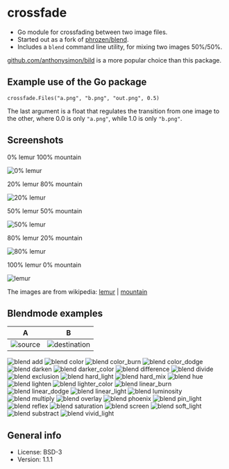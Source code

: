 # crossfade

* Go module for crossfading between two image files.
* Started out as a fork of [phrozen/blend](https://github.com/phrozen/blend).
* Includes a `blend` command line utility, for mixing two images 50%/50%.

[github.com/anthonysimon/bild](https://github.com/anthonynsimon/bild) is a more popular choice than this package.

## Example use of the Go package

    crossfade.Files("a.png", "b.png", "out.png", 0.5)

The last argument is a float that regulates the transition from one image to the other, where 0.0 is only `"a.png"`, while 1.0 is only `"b.png"`.

## Screenshots

0% lemur 100% mountain

![0% lemur](img/lagginhorn.jpg)

20% lemur 80% mountain

![20% lemur](img/out80.png)

50% lemur 50% mountain

![50% lemur](img/out50.png)

80% lemur 20% mountain

![80% lemur](img/out20.png)

100% lemur 0% mountain

![lemur](img/lemur.jpg)

The images are from wikipedia: <a href="https://en.wikipedia.org/wiki/File:Eulemur_mongoz_(male_-_face).jpg">lemur</a> | [mountain](https://nn.wikipedia.org/wiki/Fil:Lagginhorn_west_face.jpg)

## Blendmode examples

| A                                   | B                                             |
|-------------------------------------|-----------------------------------------------|
| ![source](cmd/blendmode/source.jpg) | ![destination](cmd/blendmode/destination.jpg) |

![blend add](img/blend_add.jpg)
![blend color](img/blend_color.jpg)
![blend color_burn](img/blend_color_burn.jpg)
![blend color_dodge](img/blend_color_dodge.jpg)
![blend darken](img/blend_darken.jpg)
![blend darker_color](img/blend_darker_color.jpg)
![blend difference](img/blend_difference.jpg)
![blend divide](img/blend_divide.jpg)
![blend exclusion](img/blend_exclusion.jpg)
![blend hard_light](img/blend_hard_light.jpg)
![blend hard_mix](img/blend_hard_mix.jpg)
![blend hue](img/blend_hue.jpg)
![blend lighten](img/blend_lighten.jpg)
![blend lighter_color](img/blend_lighter_color.jpg)
![blend linear_burn](img/blend_linear_burn.jpg)
![blend linear_dodge](img/blend_linear_dodge.jpg)
![blend linear_light](img/blend_linear_light.jpg)
![blend luminosity](img/blend_luminosity.jpg)
![blend multiply](img/blend_multiply.jpg)
![blend overlay](img/blend_overlay.jpg)
![blend phoenix](img/blend_phoenix.jpg)
![blend pin_light](img/blend_pin_light.jpg)
![blend reflex](img/blend_reflex.jpg)
![blend saturation](img/blend_saturation.jpg)
![blend screen](img/blend_screen.jpg)
![blend soft_light](img/blend_soft_light.jpg)
![blend substract](img/blend_substract.jpg)
![blend vivid_light](img/blend_vivid_light.jpg)

## General info

* License: BSD-3
* Version: 1.1.1
